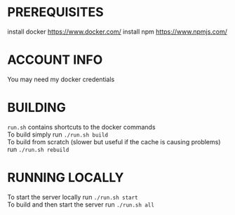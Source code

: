 # PREREQUISITES

install docker https://www.docker.com/
install npm https://www.npmjs.com/

# ACCOUNT INFO
You may need my docker credentials 

# BUILDING 

`run.sh` contains shortcuts to the docker commands\
To build simply run `./run.sh build`\
To build from scratch (slower but useful if the cache is causing problems) run `./run.sh rebuild`

# RUNNING LOCALLY

To start the server locally run `./run.sh start`\
To build and then start the server run `./run.sh all`





